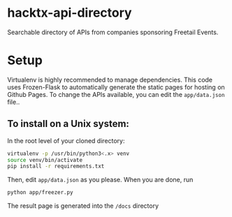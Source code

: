# hacktx-api-directory
Searchable directory of APIs from companies sponsoring Freetail Events.
# Setup
Virtualenv is highly recommended to manage dependencies. This code uses Frozen-Flask to automatically generate the static pages for hosting on Github Pages. To change the APIs available, you can edit the ```app/data.json``` file..
## To install on a Unix system:
In the root level of your cloned directory:
```bash
virtualenv -p /usr/bin/python3<.x> venv
source venv/bin/activate
pip install -r requirements.txt
```
Then, edit ```app/data.json``` as you please. When you are done, run
```bash
python app/freezer.py
```

The result page is generated into the ```/docs``` directory
